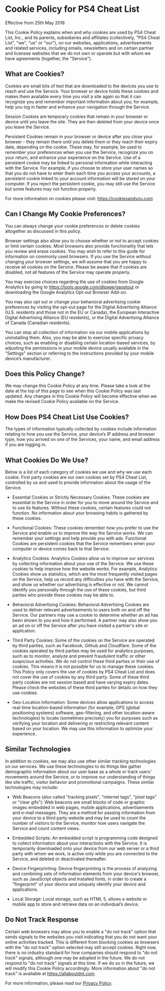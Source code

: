 # Cookie Policy for PS4 Cheat List

Effective from 25th May 2018

This Cookie Policy explains when and why cookies are used by PS4 Cheat List, Inc., and its parents, subsidiaries and affiliates (collectively, "PS4 Cheat List", "we", "us" or "our"), on our websites, applications, advertisements and related services, including emails, newsletters and on certain partner and licensee websites that we do not own or operate but with whom we have agreements (together, the "Service").

## What are Cookies?

Cookies are small bits of text that are downloaded to the devices you use to reach and use the Service. Your browser or device holds these cookies and makes them available every time you visit a site again so that it can recognize you and remember important information about you; for example, help you log in faster and enhance your navigation through the Service.

Session Cookies are temporary cookies that remain in your browser or device until you leave the site. They are then deleted from your device once you leave the Service.

Persistent Cookies remain in your browser or device after you close your browser - they remain there until you delete them or they reach their expiry date, depending on the cookie. These may, for example, be used to remember your preferences when you use the Service, recognize you on your return, and enhance your experience on the Service. Use of a persistent cookie may be linked to personal information while interacting with the Service. For example, if you choose to store your user names so that you do not have to enter them each time you access your accounts, a persistent cookie linked to your account information will be stored on your computer. If you reject the persistent cookie, you may still use the Service but some features may not function properly.

For more information on cookies please visit: https://cookiesandyou.com

## Can I Change My Cookie Preferences?

You can always change your cookie preferences or delete cookies altogether as discussed in this policy.

Browser settings also allow you to choose whether or not to accept cookies or limit certain cookies. Most browsers also provide functionality that lets you review and erase cookies. You may wish to refer to this guide for information on commonly used browsers. If you use the Service without changing your browser settings, we will assume that you are happy to receive all cookies on the Service. Please be aware that if cookies are disabled, not all features of the Service may operate properly.

You may exercise choices regarding the use of cookies from Google Analytics by going to https://tools.google.com/dlpage/gaoptout or downloading the Google Analytics Opt-out Browser Add-on.

You may also opt out or change your behavioral advertising cookie preferences by visiting the opt-out page for the Digital Advertising Alliance (U.S. residents and those not in the EU or Canada), the European Interactive Digital Advertising Alliance (EU residents), or the Digital Advertising Alliance of Canada (Canadian residents).

You can stop all collection of information via our mobile applications by uninstalling them. Also, you may be able to exercise specific privacy choices, such as enabling or disabling certain location-based services, by adjusting the permissions in your mobile device usually available in the "Settings" section or referring to the instructions provided by your mobile device’s manufacturer.

## Does this Policy Change?

We may change this Cookie Policy at any time. Please take a look at the date at the top of this page to see when this Cookie Policy was last updated. Any changes in this Cookie Policy will become effective when we make the revised Cookie Policy available on the Service.

## How Does PS4 Cheat List Use Cookies?

The types of information typically collected by cookies include information relating to how you use the Service, your device’s IP address and browser type, how you arrived on one of the Services, your name, and email address if you are logging in.

## What Cookies Do We Use?

Below is a list of each category of cookies we use and why we use each cookie. First party cookies are our own cookies set by PS4 Cheat List, controlled by us and used to provide information about the usage of the Service.

* Essential Cookies or Strictly Necessary Cookies: These cookies are essential to the Service in order for you to move around the Service and to use its features. Without these cookies, certain features could not function. No information about your browsing habits is gathered by these cookies.

* Functional Cookies: These cookies remember how you prefer to use the Service and enable us to improve the way the Service works. We can remember your settings and help provide you with ads. Functional Cookies are persistent cookies that the Service remembers when your computer or device comes back to that Service.

* Analytics Cookies: Analytics Cookies allow us to improve our services by collecting information about your use of the Service. We use these cookies to help improve how the website works. For example, Analytics Cookies show us statistics, which are the most frequently visited pages on the Service, help us record any difficulties you have with the Service, and show us whether our advertising is effective or not. We cannot identify you personally through the use of these cookies, but third parties who provide these cookies may be able to.

* Behavioral Advertising Cookies: Behavioral Advertising Cookies are used to deliver relevant advertisements to users both on and off the Service. Our partners may use a cookie to determine whether an ad has been shown to you and how it performed. A partner may also show you an ad on or off the Service after you have visited a partner's site or application.

* Third Party Cookies: Some of the cookies on the Service are operated by third parties, such as Facebook, Github and Cloudflare. Some of the cookies operated by third parties may be used for analytics purposes, such as to monitor, analyze and prevent fraudulent traffic or other suspicious activities. We do not control these third parties or their use of cookies. This means it is not possible for us to manage these cookies. This Policy only covers the use of cookies by PS4 Cheat List and does not cover the use of cookies by any third party. Some of these third party cookies are not session based and have varying expiry dates. Please check the websites of these third parties for details on how they use cookies.

* Geo-Location Information: Some devices allow applications to access real-time location-based information (for example, GPS (global positioning systems) software, geo-filtering, and other location-aware technologies) to locate (sometimes precisely) you for purposes such as verifying your location and delivering or restricting relevant content based on your location. We may use this information to optimize your experience.

## Similar Technologies

In addition to cookies, we may also use other similar tracking technologies on our services. We use these technologies to do things like gather demographic information about our user base as a whole or track users’ movements around the Service, or to improve our understanding of things like site traffic, visitor behavior and promotional campaigns. These similar technologies may include:

* Web Beacons (also called "tracking pixels", "internet tags", "pixel tags" or "clear gifs"): Web beacons are small blocks of code or graphic images embedded in web pages, mobile applications, advertisements and e-mail messages. They are a method for passing information from your device to a third party website and may be used to count the number of visitors to the Service, monitor how users navigate the Service and count content views.

* Embedded Scripts: An embedded script is programming code designed to collect information about your interactions with the Service. It is temporarily downloaded onto your device from our web server or a third party with whom we work, is active only while you are connected to the Service, and deleted or deactivated thereafter.

* Device Fingerprinting: Device fingerprinting is the process of analyzing and combining sets of information elements from your device's browser, such as JavaScript objects and installed fonts, in order to create a "fingerprint" of your device and uniquely identify your device and applications.

* Local Storage: Local storage, such as HTML 5, allows a website or mobile app to store and retrieve data on an individual’s device.

## Do Not Track Response

Certain web browsers may allow you to enable a "do not track" option that sends signals to the websites you visit indicating that you do not want your online activities tracked. This is different from blocking cookies as browsers with the "do not track" option selected may still accept cookies. Right now, there is no industry standard for how companies should respond to "do not track" signals, although one may be adopted in the future. We do not respond to "do not track" signals at this time. If we do so in the future, we will modify this Cookie Policy accordingly. More information about "do not track" is available at https://allaboutdnt.com.

For more information, please read our [Privacy Policy](https://psxcheatlist.tk/docs/privacy-policy).

